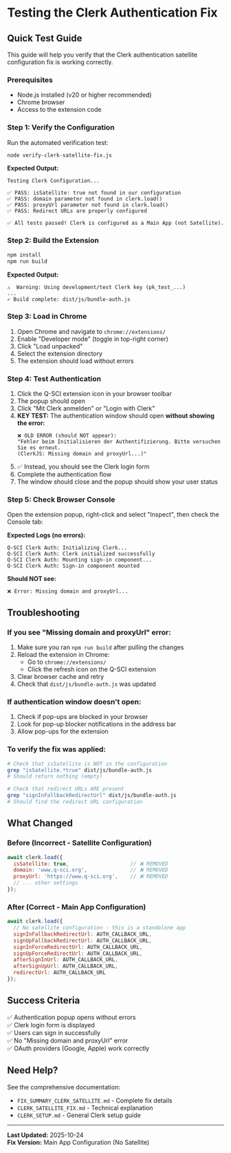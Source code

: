 # Testing the Clerk Authentication Fix

## Quick Test Guide

This guide will help you verify that the Clerk authentication satellite configuration fix is working correctly.

### Prerequisites

- Node.js installed (v20 or higher recommended)
- Chrome browser
- Access to the extension code

### Step 1: Verify the Configuration

Run the automated verification test:

```bash
node verify-clerk-satellite-fix.js
```

**Expected Output:**
```
Testing Clerk Configuration...

✅ PASS: isSatellite: true not found in our configuration
✅ PASS: domain parameter not found in clerk.load()
✅ PASS: proxyUrl parameter not found in clerk.load()
✅ PASS: Redirect URLs are properly configured

✅ All tests passed! Clerk is configured as a Main App (not Satellite).
```

### Step 2: Build the Extension

```bash
npm install
npm run build
```

**Expected Output:**
```
⚠️  Warning: Using development/test Clerk key (pk_test_...)
...
✓ Build complete: dist/js/bundle-auth.js
```

### Step 3: Load in Chrome

1. Open Chrome and navigate to `chrome://extensions/`
2. Enable "Developer mode" (toggle in top-right corner)
3. Click "Load unpacked"
4. Select the extension directory
5. The extension should load without errors

### Step 4: Test Authentication

1. Click the Q-SCI extension icon in your browser toolbar
2. The popup should open
3. Click "Mit Clerk anmelden" or "Login with Clerk"
4. **KEY TEST:** The authentication window should open **without showing the error:**
   ```
   ❌ OLD ERROR (should NOT appear):
   "Fehler beim Initialisieren der Authentifizierung. Bitte versuchen Sie es erneut.
   (ClerkJS: Missing domain and proxyUrl...)"
   ```
5. ✅ Instead, you should see the Clerk login form
6. Complete the authentication flow
7. The window should close and the popup should show your user status

### Step 5: Check Browser Console

Open the extension popup, right-click and select "Inspect", then check the Console tab:

**Expected Logs (no errors):**
```
Q-SCI Clerk Auth: Initializing Clerk...
Q-SCI Clerk Auth: Clerk initialized successfully
Q-SCI Clerk Auth: Mounting sign-in component...
Q-SCI Clerk Auth: Sign-in component mounted
```

**Should NOT see:**
```
❌ Error: Missing domain and proxyUrl...
```

## Troubleshooting

### If you see "Missing domain and proxyUrl" error:

1. Make sure you ran `npm run build` after pulling the changes
2. Reload the extension in Chrome:
   - Go to `chrome://extensions/`
   - Click the refresh icon on the Q-SCI extension
3. Clear browser cache and retry
4. Check that `dist/js/bundle-auth.js` was updated

### If authentication window doesn't open:

1. Check if pop-ups are blocked in your browser
2. Look for pop-up blocker notifications in the address bar
3. Allow pop-ups for the extension

### To verify the fix was applied:

```bash
# Check that isSatellite is NOT in the configuration
grep "isSatellite.*true" dist/js/bundle-auth.js
# Should return nothing (empty)

# Check that redirect URLs ARE present
grep "signInFallbackRedirectUrl" dist/js/bundle-auth.js
# Should find the redirect URL configuration
```

## What Changed

### Before (Incorrect - Satellite Configuration)
```javascript
await clerk.load({
  isSatellite: true,                    // ❌ REMOVED
  domain: 'www.q-sci.org',              // ❌ REMOVED
  proxyUrl: 'https://www.q-sci.org',    // ❌ REMOVED
  // ... other settings
});
```

### After (Correct - Main App Configuration)
```javascript
await clerk.load({
  // No satellite configuration - this is a standalone app
  signInFallbackRedirectUrl: AUTH_CALLBACK_URL,
  signUpFallbackRedirectUrl: AUTH_CALLBACK_URL,
  signInForceRedirectUrl: AUTH_CALLBACK_URL,
  signUpForceRedirectUrl: AUTH_CALLBACK_URL,
  afterSignInUrl: AUTH_CALLBACK_URL,
  afterSignUpUrl: AUTH_CALLBACK_URL,
  redirectUrl: AUTH_CALLBACK_URL
});
```

## Success Criteria

✅ Authentication popup opens without errors  
✅ Clerk login form is displayed  
✅ Users can sign in successfully  
✅ No "Missing domain and proxyUrl" error  
✅ OAuth providers (Google, Apple) work correctly  

## Need Help?

See the comprehensive documentation:
- `FIX_SUMMARY_CLERK_SATELLITE.md` - Complete fix details
- `CLERK_SATELLITE_FIX.md` - Technical explanation
- `CLERK_SETUP.md` - General Clerk setup guide

---

**Last Updated:** 2025-10-24  
**Fix Version:** Main App Configuration (No Satellite)
